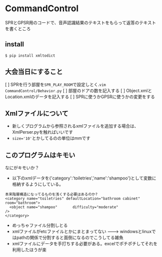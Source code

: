 # CommandControl
SPRとGPSR用のコードで、音声認識結果のテキストをもらって返答のテキストを書くところ

## install
```
$ pip install xmltodict
```

## 大会当日にすること
[ ] SPRを行う部屋を`SPR_PLAY_ROOM`で設定しとく.`vim CommandControl/Behavior.py`
[ ] 部屋のドアの数を記入する
[ ] Object.xmlとLocation.xmlのデータを記入する
[ ] SPRに使うかGPSRに使うかの変更をする

## Xmlファイルについて
- 新しくプログラムから参照されるxmlファイルを追加する場合は、XmlPerser.pyを触ればいいです
- `size='10'`とかしてるのの単位はmmです

## このプログラムはキモい
なにがキモいか？

- 以下のxmlデータを{'category':'toiletries','name':'shampoo'}として変数に格納するようにしている。
```
本来階層構造になってるものを浅くする必要はあるのか?
<category name="toiletries" defaultLocation="bathroom cabinet" room="bathroom">
  <object name="shampoo"       difficulty="moderate"                               />
</category>
```
- めっちゃファイル分割しとる
- xmlファイルがetcファイルとかにまとまってない ---> windowsとlinuxではpathの関係で分割すると面倒になるのでこうしてる雑魚
- xmlファイルにデータを手打ちする必要がある。excelでポチポチしてそれを利用したほうが楽

